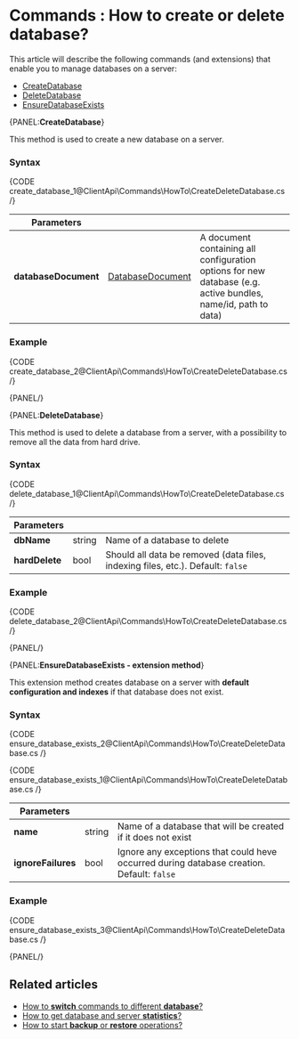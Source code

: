 # Commands : How to create or delete database?

This article will describe the following commands (and extensions) that enable you to manage databases on a server:   
- [CreateDatabase]()   
- [DeleteDatabase]()   
- [EnsureDatabaseExists]()   

{PANEL:**CreateDatabase**}

This method is used to create a new database on a server.

### Syntax

{CODE create_database_1@ClientApi\Commands\HowTo\CreateDeleteDatabase.cs /}

| Parameters | | |
| ------------- | ------------- | ----- |
| **databaseDocument** | [DatabaseDocument]() | A document containing all configuration options for new database (e.g. active bundles, name/id, path to data) |

### Example

{CODE create_database_2@ClientApi\Commands\HowTo\CreateDeleteDatabase.cs /}

{PANEL/}

{PANEL:**DeleteDatabase**}

This method is used to delete a database from a server, with a possibility to remove all the data from hard drive.

### Syntax

{CODE delete_database_1@ClientApi\Commands\HowTo\CreateDeleteDatabase.cs /}

| Parameters | | |
| ------------- | ------------- | ----- |
| **dbName** | string | Name of a database to delete |
| **hardDelete** | bool | Should all data be removed (data files, indexing files, etc.). Default: `false` |

### Example

{CODE delete_database_2@ClientApi\Commands\HowTo\CreateDeleteDatabase.cs /}

{PANEL/}

{PANEL:**EnsureDatabaseExists - extension method**}

This extension method creates database on a server with **default configuration and indexes** if that database does not exist.

### Syntax

{CODE ensure_database_exists_2@ClientApi\Commands\HowTo\CreateDeleteDatabase.cs /}

{CODE ensure_database_exists_1@ClientApi\Commands\HowTo\CreateDeleteDatabase.cs /}

| Parameters | | |
| ------------- | ------------- | ----- |
| **name** | string | Name of a database that will be created if it does not exist |
| **ignoreFailures** | bool | Ignore any exceptions that could heve occurred during database creation. Default: `false` |

### Example

{CODE ensure_database_exists_3@ClientApi\Commands\HowTo\CreateDeleteDatabase.cs /}

{PANEL/}

## Related articles

- [How to **switch** commands to different **database**?](../../../client-api/commands/how-to/switch-commands-to-a-different-database)   
- [How to get database and server **statistics**?](../../../client-api/commands/how-to/get-database-and-server-statistics)   
- [How to start **backup** or **restore** operations?](../../../client-api/commands/how-to/start-backup-restore-operations)   
